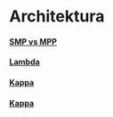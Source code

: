 # Architektura

#### [SMP vs MPP](./SMPMPP.md)
#### [Lambda](./Lambda.md)
#### [Kappa](./Kappa.md)
#### [Kappa](./ModernDW.md)
